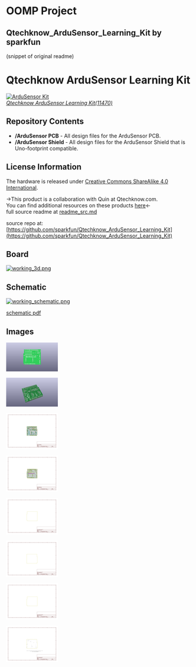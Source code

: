 # OOMP Project  
## Qtechknow_ArduSensor_Learning_Kit  by sparkfun  
  
(snippet of original readme)  
  
Qtechknow ArduSensor Learning Kit  
=================================  
  
[![ArduSensor Kit](https://dlnmh9ip6v2uc.cloudfront.net/images/products/1/1/4/7/0/11470-01_medium.jpg)  
*Qtechknow ArduSensor Learning Kit(11470)*](https://www.sparkfun.com/products/11470)  
  
  
Repository Contents  
-------------------  
  
* **/ArduSensor PCB** - All  design files for the ArduSensor PCB.   
* **/ArduSensor Shield** - All design files for the ArduSensor Shield that is Uno-footprint compatible.   
  
  
License Information  
-------------------  
The hardware is released under [Creative Commons ShareAlike 4.0 International](https://creativecommons.org/licenses/by-sa/4.0/).  
  
  
->This product is a collaboration with Quin at Qtechknow.com.   
You can find additional resources on these products [here](http://learn.qtechknow.com/)<-  
  full source readme at [readme_src.md](readme_src.md)  
  
source repo at: [https://github.com/sparkfun/Qtechknow_ArduSensor_Learning_Kit](https://github.com/sparkfun/Qtechknow_ArduSensor_Learning_Kit)  
## Board  
  
[![working_3d.png](working_3d_600.png)](working_3d.png)  
## Schematic  
  
[![working_schematic.png](working_schematic_600.png)](working_schematic.png)  
  
[schematic pdf](working_schematic.pdf)  
## Images  
  
[![working_3D_bottom.png](working_3D_bottom_140.png)](working_3D_bottom.png)  
  
[![working_3D_top.png](working_3D_top_140.png)](working_3D_top.png)  
  
[![working_assembly_page_01.png](working_assembly_page_01_140.png)](working_assembly_page_01.png)  
  
[![working_assembly_page_02.png](working_assembly_page_02_140.png)](working_assembly_page_02.png)  
  
[![working_assembly_page_03.png](working_assembly_page_03_140.png)](working_assembly_page_03.png)  
  
[![working_assembly_page_04.png](working_assembly_page_04_140.png)](working_assembly_page_04.png)  
  
[![working_assembly_page_05.png](working_assembly_page_05_140.png)](working_assembly_page_05.png)  
  
[![working_assembly_page_06.png](working_assembly_page_06_140.png)](working_assembly_page_06.png)  
